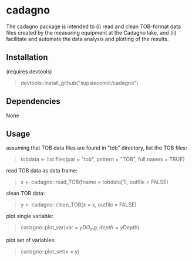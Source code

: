 # cadagno
The cadagno package is intended to (i) read and clean TOB-format data files created by the measuring equipment at the Cadagno lake, and (ii) facilitate and automate the data analysis and plotting of the results.

## Installation
(requires devtools)
> devtools::install_github("supsiecomic/cadagno")

## Dependencies
None

## Usage
assuming that TOB data files are found in "tob" directory, list the TOB files:
>tobdata <- list.files(pat = "tob", pattern = "TOB", full.names = TRUE)

read TOB data as data frame:
>x <- cadagno::read_TOB(fname = tobdata[1], outfile = FALSE)

clean TOB data:
>y <- cadagno::clean_TOB(x = x, outfile = FALSE)

plot single variable:
>cadagno::plot_var(var = y$DO_mg, depth = y$Depth)

plot set of variables:
>cadagno::plot_set(x = y)
